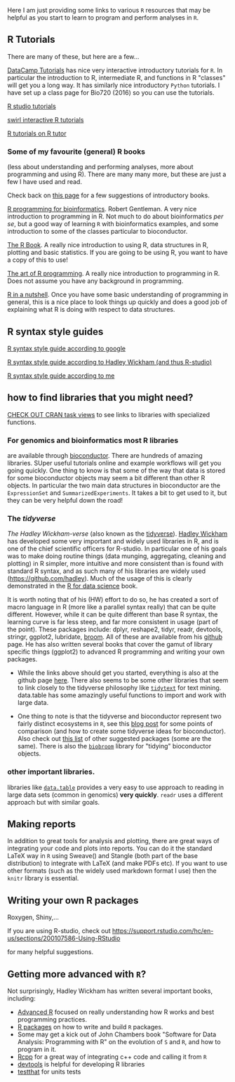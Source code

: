 
Here I am just providing some links to various `R` resources that may be helpful as you start to learn to program and perform analyses in `R`.

## R Tutorials
There are many of these, but here are a few...

[DataCamp Tutorials](https://www.datacamp.com/home) has nice very interactive introductory tutorials for `R`. In particular the introduction to R, intermediate R, and functions in R "classes" will get you a long way. It has similarly nice  introductory `Python` tutorials. I have set up a class page for Bio720 (2016) so you can use the tutorials.

[R studio tutorials](https://www.rstudio.com/online-learning/)

[swirl interactive R tutorials](http://swirlstats.com/)

[R tutorials on R tutor](http://www.r-tutor.com/)

### Some of my favourite (general) R books
(less about understanding and performing analyses, more about programming and using R). There are many many more, but these are just a few I have used and read.

Check back on [this page](https://github.com/DworkinLab/Bio720/blob/master/Introduction_to_R.md) for a few suggestions of introductory books.

[R programming for bioinformatics](http://www.crcnetbase.com/isbn/9781420063684). Robert Gentleman. A very nice introduction to programming in R. Not much to do about bioinformatics *per se*, but a good way of learning `R` with bioinformatics examples, and some introduction to some of the classes particular to bioconductor.

[The R Book](http://www.mcmu.eblib.com.libaccess.lib.mcmaster.ca/patron/FullRecord.aspx?p=297479). A really nice introduction to using R, data structures in R, plotting and basic statistics. If you are going to be using R, you want to have a copy of this to use!

[The art of R programming](https://www.nostarch.com/artofr.htm). A really nice introduction to programming in R. Does not assume you have any background in programming.

[R in a nutshell](http://shop.oreilly.com/product/0636920022008.do). Once you have some basic understanding of programming in general, this is a nice place to look things up quickly and does a good job of explaining what R is doing with respect to data structures.

## R syntax style guides
[R syntax style guide according to google](https://google.github.io/styleguide/Rguide.xml)

[R syntax style guide according to Hadley Wickham (and thus R-studio)](http://adv-r.had.co.nz/Style.html)

[R syntax style guide according to me](https://msu.edu/~idworkin/ZOL851_style_guide.html)


## how to find libraries that you might need?
[CHECK OUT CRAN task views](https://cran.r-project.org/web/views/) to see links to libraries with specialized functions.

### For genomics and bioinformatics most R libraries
are available through [bioconductor](http://bioconductor.org/). There are hundreds of amazing libraries. SUper useful tutorials online and example workflows will get you going quickly. One thing to know is that some of the way that data is stored for some bioconductor objects may seem a bit different than other R objects. In particular the two main data structures in bioconductor are the `ExpressionSet` and `SummarizedExperiments`.  It takes a bit to get used to it, but they can be very helpful down the road!


### The *tidyverse*
*The Hadley Wickham-verse* (also known as the [tidyverse](http://tidyverse.org/)). [Hadley Wickham](http://hadley.nz/) has developed some very important and widely used libraries in R, and is one of the chief scientific officers for R-studio. In particular one of his goals was to make doing routine things (data munging, aggregating, cleaning and plotting) in R simpler, more intuitive and more consistent than is found with standard R syntax, and as such many of his libraries are widely used (https://github.com/hadley). Much of the usage of this is clearly demonstrated in the [R for data science](http://r4ds.had.co.nz/) book.

 It is worth noting that of his (HW) effort to do so, he has created a sort of macro language in R (more like a parallel syntax really) that can be quite different. However, while it can be quite different than base R syntax, the learning curve is far less steep, and far more consistent in usage (part of the point). These packages include: dplyr, reshape2, tidyr, readr, devtools, stringr, ggplot2, lubridate, [broom](https://github.com/tidyverse/broom). All of these are available from his [github](https://github.com/hadley/) page. He has also written several books that cover the gamut of library specific things (ggplot2) to advanced R programming and writing your own packages.

 - While the links above should get you started, everything is also at the github page [here](https://github.com/tidyverse). There also seems to be some other libraries that seem to link closely to the tidyverse philosophy like [`tidytext`](https://www.rdocumentation.org/packages/tidytext/versions/0.1.2) for text mining.
data.table has some amazingly useful functions to import and work with large data.

- One thing to note is that the tidyverse and bioconductor represent two fairly distinct ecosystems in `R`, see this [blog post](https://4dpiecharts.com/2017/04/20/mabbles-the-missing-piece-of-a-unified-theory-of-tidyness/) for some points of comparison (and how to create some tidyverse ideas for bioconductor).
Also check out [this list](https://support.rstudio.com/hc/en-us/articles/201057987-Quick-list-of-useful-R-packages) of other suggested packages (some are the same). There is also the [`biobroom`](https://github.com/dgrtwo/biobroom) library for "tidying" bioconductor objects.

### other important libraries.
libraries like [`data.table`](https://github.com/Rdatatable/data.table/wiki) provides a very easy to use approach to reading in large data sets (common in genomics) **very quickly**. `readr` uses a different approach but with similar goals.

## Making reports
In addition to great tools for analysis and plotting, there are great ways of integrating your code and plots into reports. You can do it the standard LaTeX way in `R` using Sweave() and Stangle (both part of the base distribution) to integrate with LaTeX (and make PDFs etc). If you want to use other formats (such as the widely used markdown format I use) then the `knitr` library is essential.

## Writing your own R packages
Roxygen, Shiny,...

If you are using R-studio, check out
https://support.rstudio.com/hc/en-us/sections/200107586-Using-RStudio

for many helpful suggestions.


## Getting more advanced with `R`?
Not surprisingly, Hadley Wickham has written several important books, including:
  - [Advanced R](http://adv-r.had.co.nz/) focused on really understanding how R works and best programming practices.
  - [R packages](http://r-pkgs.had.co.nz/) on how to write and build `R` packages.
  - Some may get a kick out of John Chambers book "Software for Data Analysis: Programming with R" on the evolution of `S` and `R`, and how to program in it.
  - [Rcpp](http://www.rcpp.org/) for a great way of integrating c++ code and calling it from `R`
  - [devtools]() is helpful for developing R libraries
  - [testthat](https://github.com/hadley/testthat) for units tests
